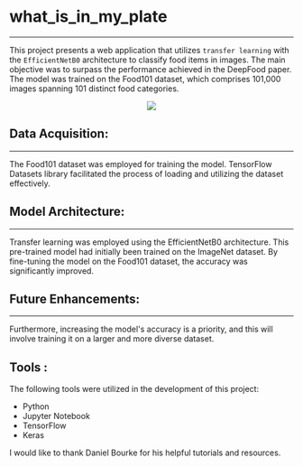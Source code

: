 # what_is_in_my_plate
---
This project presents a web application that utilizes `transfer learning` with the `EfficientNetB0` architecture to classify food items in images. The main objective was to surpass the performance achieved in the DeepFood paper. The model was trained on the Food101 dataset, which comprises 101,000 images spanning 101 distinct food categories.

<p align="center">
    <img src="https://github.com/rajtiwariee/helper_functions/blob/master/assets/model%20prediction.png?raw=true">
</p>

## Data Acquisition:
---
The Food101 dataset was employed for training the model. TensorFlow Datasets library facilitated the process of loading and utilizing the dataset effectively.

## Model Architecture:
---
Transfer learning was employed using the EfficientNetB0 architecture. This pre-trained model had initially been trained on the ImageNet dataset. By fine-tuning the model on the Food101 dataset, the accuracy was significantly improved.


## Future Enhancements:
---
Furthermore, increasing the model's accuracy is a priority, and this will involve training it on a larger and more diverse dataset.

## Tools :
The following tools were utilized in the development of this project:

* Python
* Jupyter Notebook
* TensorFlow
* Keras

I would like to thank Daniel Bourke for his helpful tutorials and resources.

